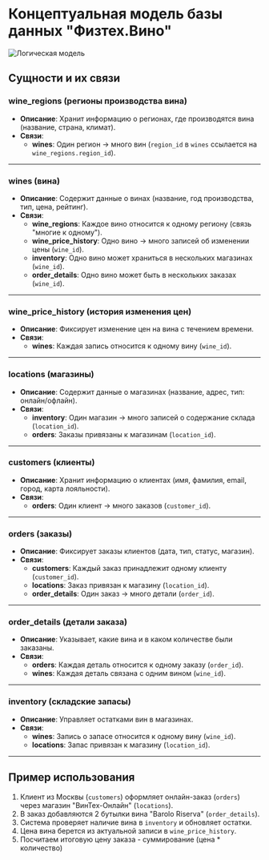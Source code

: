 # Концептуальная модель базы данных "Физтех.Вино"

![Логическая модель](docs/conceptual_model/conceptual_model.png)

## Сущности и их связи

### **wine_regions** (регионы производства вина)
- **Описание**: Хранит информацию о регионах, где производятся вина (название, страна, климат).
- **Связи**:
  - **wines**: Один регион → много вин (`region_id` в `wines` ссылается на `wine_regions.region_id`).

---

### **wines** (вина)
- **Описание**: Содержит данные о винах (название, год производства, тип, цена, рейтинг).
- **Связи**:
  - **wine_regions**: Каждое вино относится к одному региону (связь "многие к одному").
  - **wine_price_history**: Одно вино → много записей об изменении цены (`wine_id`).
  - **inventory**: Одно вино может храниться в нескольких магазинах (`wine_id`).
  - **order_details**: Одно вино может быть в нескольких заказах (`wine_id`).

---

### **wine_price_history** (история изменения цен)
- **Описание**: Фиксирует изменение цен на вина с течением времени.
- **Связи**:
  - **wines**: Каждая запись относится к одному вину (`wine_id`).

---

### **locations** (магазины)
- **Описание**: Содержит данные о магазинах (название, адрес, тип: онлайн/офлайн).
- **Связи**:
  - **inventory**: Один магазин → много записей о содержание склада (`location_id`).
  - **orders**: Заказы привязаны к магазинам (`location_id`).

---

### **customers** (клиенты)
- **Описание**: Хранит информацию о клиентах (имя, фамилия, email, город, карта лояльности).
- **Связи**:
  - **orders**: Один клиент → много заказов (`customer_id`).

---

### **orders** (заказы)
- **Описание**: Фиксирует заказы клиентов (дата, тип, статус, магазин).
- **Связи**:
  - **customers**: Каждый заказ принадлежит одному клиенту (`customer_id`).
  - **locations**: Заказ привязан к магазину (`location_id`).
  - **order_details**: Один заказ → много детали (`order_id`).

---

### **order_details** (детали заказа)
- **Описание**: Указывает, какие вина и в каком количестве были заказаны.
- **Связи**:
  - **orders**: Каждая деталь относится к одному заказу (`order_id`).
  - **wines**: Каждая деталь связана с одним вином (`wine_id`).

---

### **inventory** (складские запасы)
- **Описание**: Управляет остатками вин в магазинах.
- **Связи**:
  - **wines**: Запись о запасе относится к одному вину (`wine_id`).
  - **locations**: Запас привязан к магазину (`location_id`).

---

## Пример использования
1. Клиент из Москвы (`customers`) оформляет онлайн-заказ (`orders`) через магазин "ВинТех-Онлайн" (`locations`).
2. В заказ добавляются 2 бутылки вина "Barolo Riserva" (`order_details`).
3. Система проверяет наличие вина в `inventory` и обновляет остатки.
4. Цена вина берется из актуальной записи в `wine_price_history`.
5. Посчитаем итоговую цену заказа - суммирование (цена * количество)
